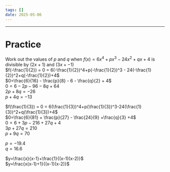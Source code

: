 ```yaml
---
tags: []
date: 2025-05-06
---
```

---  
# Practice  
Work out the values of $p$ and $q$ when $f(x) = 6x^4+px^3-24x^2+qx+4$ is divisible by $(2x+1)$ and $(3x+-1)$  
$f(-\frac{1}{2}) = 0 = 6(-\frac{1}{2})^4+p(-\frac{1}{2})^3 - 24(-\frac{1}{2})^2+q(-\frac{1}{2})+4$  
$0=\frac{6}{16} - \frac{p}{8} - 6 - \frac{q}{2} + 4$  
$0=6-2p-96-8q+64$  
$2p+8q = -26$  
$p+4q=-13$  
  
$f(\frac{1}{3}) = 0 = 6(\frac{1}{3})^4+p(\frac{1}{3})^3-24(\frac{1}{3})^2+q(\frac{1}{3})+4$  
$0=\frac{6}{81} + \frac{p}{27} - \frac{24}{9} +\frac{q}{3} +4$  
$0=6+3p-216+27q+4$  
$3p+27q=210$  
$p+9q=70$  
  
$p=-19.4$  
$q=16.6$  
  
  
$y=\frac{x}{x-1}+\frac{1}{(x-1)(x-2)}$  
$y=\frac{x(x-1)+1}{(x-1)(x-2)}$